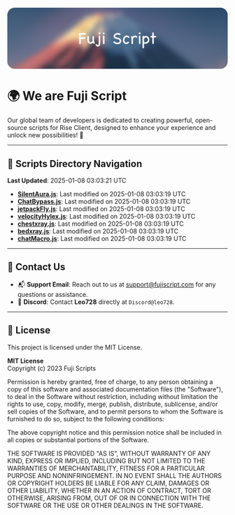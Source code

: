 ![Banner](.github/b.webp)

# 🌍 **We are Fuji Script**

Our global team of developers is dedicated to creating powerful, open-source scripts for Rise Client, designed to enhance your experience and unlock new possibilities! 🌟

---
<!-- SCRIPTS_NAVIGATION_START -->
## 📂 **Scripts Directory Navigation**

**Last Updated**: 2025-01-08 03:03:21 UTC

- **[SilentAura.js](scripts/SilentAura.js)**: Last modified on 2025-01-08 03:03:19 UTC
- **[ChatBypass.js](scripts/ChatBypass.js)**: Last modified on 2025-01-08 03:03:19 UTC
- **[jetpackFly.js](scripts/jetpackFly.js)**: Last modified on 2025-01-08 03:03:19 UTC
- **[velocityHylex.js](scripts/velocityHylex.js)**: Last modified on 2025-01-08 03:03:19 UTC
- **[chestxray.js](scripts/chestxray.js)**: Last modified on 2025-01-08 03:03:19 UTC
- **[bedxray.js](scripts/bedxray.js)**: Last modified on 2025-01-08 03:03:19 UTC
- **[chatMacro.js](scripts/chatMacro.js)**: Last modified on 2025-01-08 03:03:19 UTC

<!-- SCRIPTS_NAVIGATION_END -->

---

## 💬 **Contact Us**  
- 📬 **Support Email**: Reach out to us at [support@fujiscript.com](mailto:support@fujiscript.com) for any questions or assistance.  
- 💬 **Discord**: Contact **Leo728** directly at `Discord@leo728`.

---

## 📜 **License**

This project is licensed under the MIT License.  

**MIT License**  
Copyright (c) 2023 Fuji Scripts  

Permission is hereby granted, free of charge, to any person obtaining a copy of this software and associated documentation files (the "Software"), to deal in the Software without restriction, including without limitation the rights to use, copy, modify, merge, publish, distribute, sublicense, and/or sell copies of the Software, and to permit persons to whom the Software is furnished to do so, subject to the following conditions:  

The above copyright notice and this permission notice shall be included in all copies or substantial portions of the Software.  

THE SOFTWARE IS PROVIDED "AS IS", WITHOUT WARRANTY OF ANY KIND, EXPRESS OR IMPLIED, INCLUDING BUT NOT LIMITED TO THE WARRANTIES OF MERCHANTABILITY, FITNESS FOR A PARTICULAR PURPOSE AND NONINFRINGEMENT. IN NO EVENT SHALL THE AUTHORS OR COPYRIGHT HOLDERS BE LIABLE FOR ANY CLAIM, DAMAGES OR OTHER LIABILITY, WHETHER IN AN ACTION OF CONTRACT, TORT OR OTHERWISE, ARISING FROM, OUT OF OR IN CONNECTION WITH THE SOFTWARE OR THE USE OR OTHER DEALINGS IN THE SOFTWARE.  
